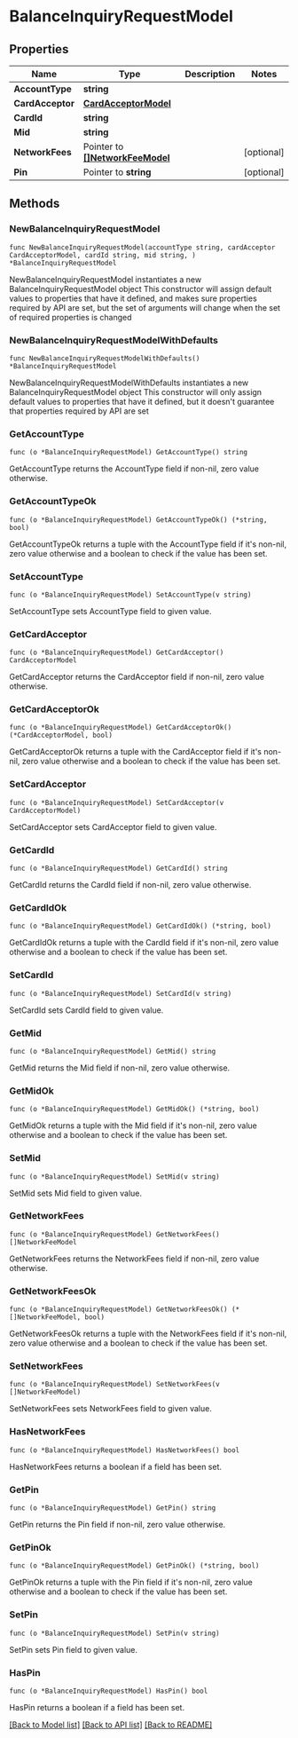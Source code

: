 # BalanceInquiryRequestModel

## Properties

Name | Type | Description | Notes
------------ | ------------- | ------------- | -------------
**AccountType** | **string** |  | 
**CardAcceptor** | [**CardAcceptorModel**](CardAcceptorModel.md) |  | 
**CardId** | **string** |  | 
**Mid** | **string** |  | 
**NetworkFees** | Pointer to [**[]NetworkFeeModel**](NetworkFeeModel.md) |  | [optional] 
**Pin** | Pointer to **string** |  | [optional] 

## Methods

### NewBalanceInquiryRequestModel

`func NewBalanceInquiryRequestModel(accountType string, cardAcceptor CardAcceptorModel, cardId string, mid string, ) *BalanceInquiryRequestModel`

NewBalanceInquiryRequestModel instantiates a new BalanceInquiryRequestModel object
This constructor will assign default values to properties that have it defined,
and makes sure properties required by API are set, but the set of arguments
will change when the set of required properties is changed

### NewBalanceInquiryRequestModelWithDefaults

`func NewBalanceInquiryRequestModelWithDefaults() *BalanceInquiryRequestModel`

NewBalanceInquiryRequestModelWithDefaults instantiates a new BalanceInquiryRequestModel object
This constructor will only assign default values to properties that have it defined,
but it doesn't guarantee that properties required by API are set

### GetAccountType

`func (o *BalanceInquiryRequestModel) GetAccountType() string`

GetAccountType returns the AccountType field if non-nil, zero value otherwise.

### GetAccountTypeOk

`func (o *BalanceInquiryRequestModel) GetAccountTypeOk() (*string, bool)`

GetAccountTypeOk returns a tuple with the AccountType field if it's non-nil, zero value otherwise
and a boolean to check if the value has been set.

### SetAccountType

`func (o *BalanceInquiryRequestModel) SetAccountType(v string)`

SetAccountType sets AccountType field to given value.


### GetCardAcceptor

`func (o *BalanceInquiryRequestModel) GetCardAcceptor() CardAcceptorModel`

GetCardAcceptor returns the CardAcceptor field if non-nil, zero value otherwise.

### GetCardAcceptorOk

`func (o *BalanceInquiryRequestModel) GetCardAcceptorOk() (*CardAcceptorModel, bool)`

GetCardAcceptorOk returns a tuple with the CardAcceptor field if it's non-nil, zero value otherwise
and a boolean to check if the value has been set.

### SetCardAcceptor

`func (o *BalanceInquiryRequestModel) SetCardAcceptor(v CardAcceptorModel)`

SetCardAcceptor sets CardAcceptor field to given value.


### GetCardId

`func (o *BalanceInquiryRequestModel) GetCardId() string`

GetCardId returns the CardId field if non-nil, zero value otherwise.

### GetCardIdOk

`func (o *BalanceInquiryRequestModel) GetCardIdOk() (*string, bool)`

GetCardIdOk returns a tuple with the CardId field if it's non-nil, zero value otherwise
and a boolean to check if the value has been set.

### SetCardId

`func (o *BalanceInquiryRequestModel) SetCardId(v string)`

SetCardId sets CardId field to given value.


### GetMid

`func (o *BalanceInquiryRequestModel) GetMid() string`

GetMid returns the Mid field if non-nil, zero value otherwise.

### GetMidOk

`func (o *BalanceInquiryRequestModel) GetMidOk() (*string, bool)`

GetMidOk returns a tuple with the Mid field if it's non-nil, zero value otherwise
and a boolean to check if the value has been set.

### SetMid

`func (o *BalanceInquiryRequestModel) SetMid(v string)`

SetMid sets Mid field to given value.


### GetNetworkFees

`func (o *BalanceInquiryRequestModel) GetNetworkFees() []NetworkFeeModel`

GetNetworkFees returns the NetworkFees field if non-nil, zero value otherwise.

### GetNetworkFeesOk

`func (o *BalanceInquiryRequestModel) GetNetworkFeesOk() (*[]NetworkFeeModel, bool)`

GetNetworkFeesOk returns a tuple with the NetworkFees field if it's non-nil, zero value otherwise
and a boolean to check if the value has been set.

### SetNetworkFees

`func (o *BalanceInquiryRequestModel) SetNetworkFees(v []NetworkFeeModel)`

SetNetworkFees sets NetworkFees field to given value.

### HasNetworkFees

`func (o *BalanceInquiryRequestModel) HasNetworkFees() bool`

HasNetworkFees returns a boolean if a field has been set.

### GetPin

`func (o *BalanceInquiryRequestModel) GetPin() string`

GetPin returns the Pin field if non-nil, zero value otherwise.

### GetPinOk

`func (o *BalanceInquiryRequestModel) GetPinOk() (*string, bool)`

GetPinOk returns a tuple with the Pin field if it's non-nil, zero value otherwise
and a boolean to check if the value has been set.

### SetPin

`func (o *BalanceInquiryRequestModel) SetPin(v string)`

SetPin sets Pin field to given value.

### HasPin

`func (o *BalanceInquiryRequestModel) HasPin() bool`

HasPin returns a boolean if a field has been set.


[[Back to Model list]](../README.md#documentation-for-models) [[Back to API list]](../README.md#documentation-for-api-endpoints) [[Back to README]](../README.md)


